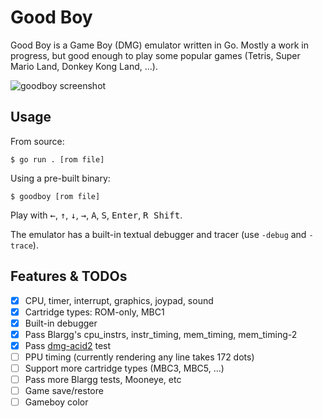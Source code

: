 # Good Boy

Good Boy is a Game Boy (DMG) emulator written in Go.
Mostly a work in progress, but good enough to play some popular games (Tetris, Super Mario Land, Donkey Kong Land, ...).

![goodboy screenshot](https://github.com/user-attachments/assets/21f6b4f8-83fb-45f7-be59-1bb50466a015)

## Usage

From source:
```code 
$ go run . [rom file]
```

Using a pre-built binary:
```code
$ goodboy [rom file]
```

Play with <kbd>&larr;</kbd>, <kbd>&uarr;</kbd>, <kbd>&darr;</kbd>, <kbd>&rarr;</kbd>, <kbd>A</kbd>, <kbd>S</kbd>, <kbd>Enter</kbd>, <kbd>R Shift</kbd>.

The emulator has a built-in textual debugger and tracer (use `-debug` and `-trace`).

## Features & TODOs

- [x] CPU, timer, interrupt, graphics, joypad, sound
- [x] Cartridge types: ROM-only, MBC1
- [x] Built-in debugger
- [x] Pass Blargg's cpu_instrs, instr_timing, mem_timing, mem_timing-2
- [x] Pass [dmg-acid2](https://github.com/mattcurrie/dmg-acid2) test
- [ ] PPU timing (currently rendering any line takes 172 dots)
- [ ] Support more cartridge types (MBC3, MBC5, ...)
- [ ] Pass more Blargg tests, Mooneye, etc
- [ ] Game save/restore
- [ ] Gameboy color
